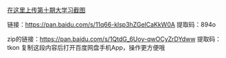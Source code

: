 [在这里上传第十期大学习截图](https://wj.qq.com/s2/5901925/a95d/)

链接：https://pan.baidu.com/s/11q66-klsp3hZGelCaKkW0A 
提取码：894o


zip的链接：https://pan.baidu.com/s/1QtdG_6Uoy-qwOCyZrDYdww 
提取码：tkon 
复制这段内容后打开百度网盘手机App，操作更方便哦

